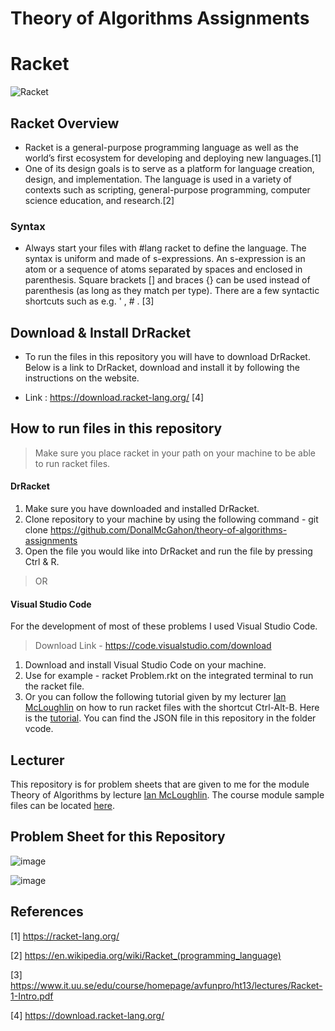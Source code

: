# Theory of Algorithms Assignments

# Racket
![Racket](https://user-images.githubusercontent.com/14197773/35748018-73810318-0844-11e8-8d03-7198b30273c3.jpg)

## Racket Overview
- Racket is a general-purpose programming language as well as the world’s first ecosystem for developing and deploying new languages.[1]
- One of its design goals is to serve as a platform for language creation, design, and implementation. The language is used in a variety of contexts such as scripting, general-purpose programming, computer science education, and research.[2]
### Syntax
- Always start your files with #lang racket to define the language. The syntax is uniform and made of s-expressions. An s-expression is an atom or a sequence of atoms separated by spaces and enclosed in parenthesis. Square brackets [] and braces {} can be used instead of parenthesis (as long as they match per type). There are a few syntactic shortcuts such as e.g. ' , # . [3]

## Download & Install DrRacket

* To run the files in this repository you will have to download DrRacket. Below is a link to DrRacket, download and install it by following the instructions on the website.

* Link : https://download.racket-lang.org/ [4]

## How to run files in this repository

> Make sure you place racket in your path on your machine to be able to run racket files.

#### DrRacket

1. Make sure you have downloaded and installed DrRacket.
1. Clone repository to your machine by using the following command - git clone https://github.com/DonalMcGahon/theory-of-algorithms-assignments
1. Open the file you would like into DrRacket and run the file by pressing Ctrl & R.

> OR

#### Visual Studio Code

For the development of most of these problems I used Visual Studio Code.

> Download Link - https://code.visualstudio.com/download

1. Download and install Visual Studio Code on your machine.
1. Use for example - racket Problem.rkt on the integrated terminal to run the racket file.
1. Or you can follow the following tutorial given by my lecturer [Ian McLoughlin](https://github.com/ianmcloughlin) on how to run racket files with the shortcut Ctrl-Alt-B. Here is the [tutorial](https://web.microsoftstream.com/video/a2c20148-deb3-48a5-be55-5f96421ee441). You can find the JSON file in this repository in the folder vcode.


## Lecturer
 This repository is for problem sheets that are given to me for the module Theory of Algorithms by lecture [Ian McLoughlin](https://ianmcloughlin.github.io/). The course module sample files can be located [here](https://github.com/theory-of-algorithms/example-scheme).

## Problem Sheet for this Repository
![image](https://user-images.githubusercontent.com/14197773/38024314-89c7f4f8-327c-11e8-9902-de94bc4069aa.png)

![image](https://user-images.githubusercontent.com/14197773/38024348-a546ce84-327c-11e8-9743-f59270b0a082.png)




## References

[1] https://racket-lang.org/

[2] https://en.wikipedia.org/wiki/Racket_(programming_language)

[3] https://www.it.uu.se/edu/course/homepage/avfunpro/ht13/lectures/Racket-1-Intro.pdf

[4] https://download.racket-lang.org/
